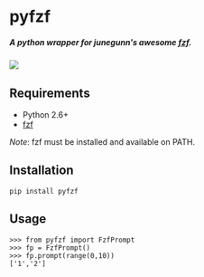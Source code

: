 pyfzf
=====
##### A python wrapper for *junegunn*'s awesome [fzf](https://github.com/junegunn/fzf).

![](https://raw.githubusercontent.com/nk412/pyfzf/master/pyfzf.gif)

Requirements
------------

* Python 2.6+
* [fzf](https://github.com/junegunn/fzf)

*Note*: fzf must be installed and available on PATH.

Installation
------------
	pip install pyfzf

Usage
-----
    >>> from pyfzf import FzfPrompt
    >>> fp = FzfPrompt()
    >>> fp.prompt(range(0,10))
    ['1','2']





